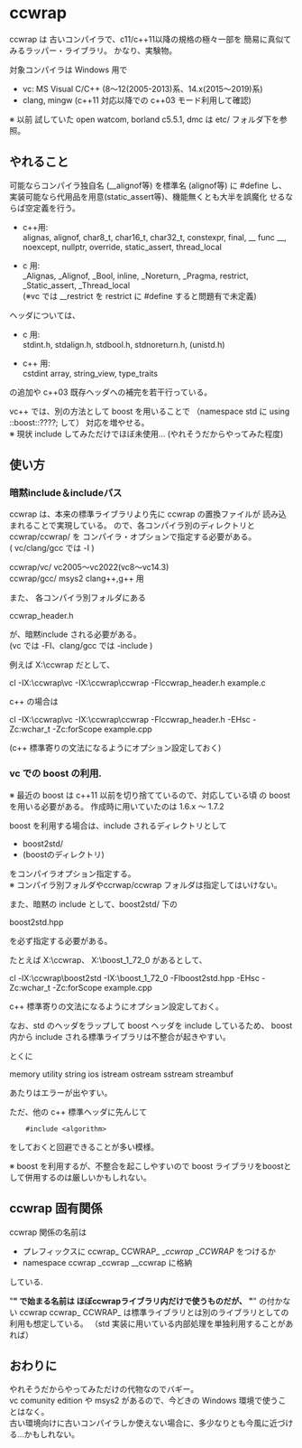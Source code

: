 # ccwrap

ccwrap  は 古いコンパイラで、c11/c++11以降の規格の極々一部を
簡易に真似てみるラッパー・ライブラリ。
かなり、実験物。

対象コンパイラは  Windows 用で
- vc: MS Visual C/C++ (8～12(2005-2013)系、14.x(2015～2019)系) 
- clang, mingw (c++11 対応以降での c++03 モード利用して確認)

※ 以前 試していた open watcom, borland c5.5.1, dmc は etc/ フォルダ下を参照。


## やれること

可能ならコンパイラ独自名 (__alignof等) を標準名 (alignof等) に #define し、
実装可能なら代用品を用意(static_assert等)、機能無くとも大半を誤魔化
せるならば空定義を行う。

- c++用:  
    alignas, alignof, char8_t, char16_t, char32_t, constexpr, final,
    __ func __, noexcept, nullptr, override, static_assert, thread_local

- c 用:  
    _Alignas, _Alignof, _Bool, inline, _Noreturn, _Pragma, restrict,
    _Static_assert, _Thread_local  
    (※vc では __restrict を restrict に #define すると問題有で未定義)

ヘッダについては、

- c 用:  
    stdint.h, stdalign.h, stdbool.h, stdnoreturn.h, (unistd.h)

- c++ 用:  
    cstdint
    array, string_view, type_traits

の追加や c++03 既存ヘッダへの補完を若干行っている。


vc++ では、別の方法として boost を用いることで 
（namespace std に using ::boost::????; して）
対応を増やせる。  
※ 現状 include してみただけでほぼ未使用... (やれそうだからやってみた程度)


## 使い方

### 暗黙include＆includeパス

ccwrap は、本来の標準ライブラリより先に ccwrap の置換ファイルが
読み込まれることで実現している。
ので、各コンパイラ別のディレクトリと ccwrap/ccwrap/ を
コンパイラ・オプションで指定する必要がある。  
( vc/clang/gcc では -I  )

  ccwrap/vc/      vc2005～vc2022(vc8～vc14.3)   
  ccwrap/gcc/     msys2 clang++,g++ 用  

また、 各コンパイラ別フォルダにある  

  ccwrap_header.h

が、暗黙include される必要がある。  
(vc では -FI、clang/gcc では -include )


例えば X:\ccwrap だとして、  

  cl -IX:\ccwrap\vc -IX:\ccwrap\ccwrap -Flccwrap_header.h example.c

c++ の場合は

  cl -IX:\ccwrap\vc -IX:\ccwrap\ccwrap -Flccwrap_header.h -EHsc -Zc:wchar_t -Zc:forScope example.cpp

(c++ 標準寄りの文法になるようにオプション設定しておく)


### vc での boost の利用.

※ 最近の boost は c++11 以前を切り捨てているので、対応している頃
の boost を用いる必要がある。  作成時に用いていたのは 1.6.x ～ 1.7.2 

boost を利用する場合は、include されるディレクトリとして

- boost2std/
- (boostのディレクトリ)

をコンパイラオプション指定する。  
※ コンパイラ別フォルダやccrwap/ccwrap フォルダは指定してはいけない。

また、暗黙の include として、boost2std/ 下の

  boost2std.hpp

を必ず指定する必要がある。

たとえば X:\ccwrap、 X:\boost_1_72_0 があるとして、

  cl -lX:\ccwrap\boost2std  -IX:\boost_1_72_0 -Flboost2std.hpp -EHsc -Zc:wchar_t -Zc:forScope example.cpp

c++ 標準寄りの文法になるようにオプション設定しておく。

なお、std のヘッダをラップして boost ヘッダを include しているため、
boost 内から include される標準ライブラリは不整合が起きやすい。

とくに  

  memory utility string ios istream ostream sstream streambuf  

あたりはエラーが出やすい。

ただ、他の c++ 標準ヘッダに先んじて
```
    #include <algorithm>
```
をしておくと回避できることが多い模様。

※ boost を利用するが、不整合を起こしやすいので
boost ライブラリをboostとして併用するのは厳しいかもしれない。


## ccwrap 固有関係

ccwrap 関係の名前は
- プレフィックスに ccwrap_ CCWRAP_ __ccwrap_ __CCWRAP_ をつけるか
- namespace ccwrap   _ccwrap  __ccwrap に格納

している.

"__" で始まる名前は ほぼccwrapライブラリ内だけで使うものだが、
"__" の付かない ccwrap ccwrap_ CCWRAP_ は標準ライブラリとは別のライブラリとしての利用も想定している。
（std 実装に用いている内部処理を単独利用することがあれば）


##  おわりに

やれそうだからやってみただけの代物なのでバギー。  
vc comunity edition や msys2 があるので、今どきの Windows 環境で使うことはなく。  
古い環境向けに古いコンパイラしか使えない場合に、多少なりとも今風に近づける...かもしれない。  
